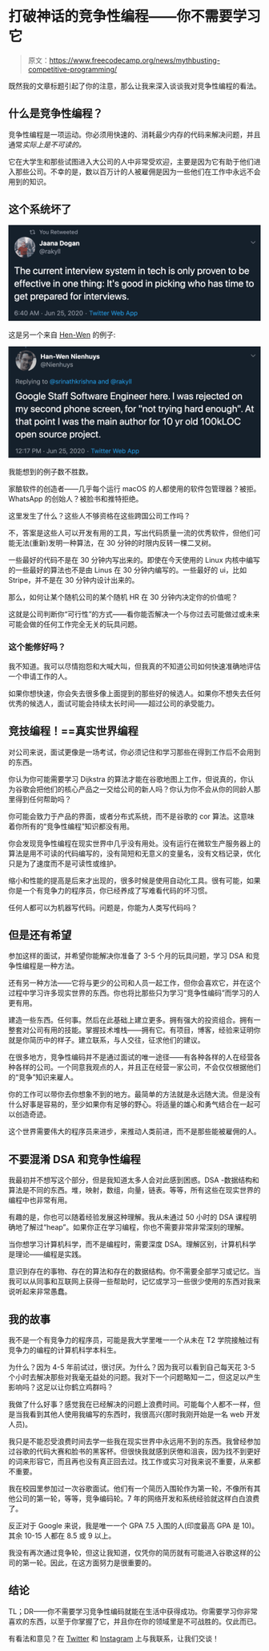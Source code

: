 # 打破神话的竞争性编程——你不需要学习它

> 原文：<https://www.freecodecamp.org/news/mythbusting-competitive-programming/>

既然我的文章标题引起了你的注意，那么让我来深入谈谈我对竞争性编程的看法。

## 什么是竞争性编程？

竞争性编程是一项运动。你必须用快速的、消耗最少内存的代码来解决问题，并且通常*实际上是不可读的。*

它在大学生和那些试图进入大公司的人中非常受欢迎，主要是因为它有助于他们进入那些公司。不幸的是，数以百万计的人被雇佣是因为一些他们在工作中永远不会用到的知识。

## 这个系统坏了

![Screenshot-2020-06-27-at-6.46.26-PM](img/4b1cba8ff59b9621d9e43ae7c5f13978.png)

这是另一个来自 [Hen-Wen](https://twitter.com/Nienhuys/status/1276044242855624704) 的例子:

![Screenshot-2020-06-27-at-6.52.17-PM](img/7503d1242e0b0ab06baaffa7b0171549.png)

我能想到的例子数不胜数。

家酿软件的创造者——几乎每个运行 macOS 的人都使用的软件包管理器？被拒。WhatsApp 的创始人？被脸书和推特拒绝。

这里发生了什么？这些人不够资格在这些跨国公司工作吗？

不，答案是这些人可以开发有用的工具，写出代码质量一流的优秀软件，但他们可能无法(重新)发明一种算法，在 30 分钟的时限内反转一棵二叉树。

一些最好的代码不是在 30 分钟内写出来的。即使在今天使用的 Linux 内核中编写的一些最好的算法也不是由 Linus 在 30 分钟内编写的。一些最好的 ui，比如 Stripe，并不是在 30 分钟内设计出来的。

那么，如何让某个随机公司的某个随机 HR 在 30 分钟内决定你的价值呢？

这就是公司判断你“可行性”的方式——看你能否解决一个与你过去可能做过或未来可能会做的任何工作完全无关的玩具问题。

### 这个能修好吗？

我不知道。我可以尽情抱怨和大喊大叫，但我真的不知道公司如何快速准确地评估一个申请工作的人。

如果你想快速，你会失去很多像上面提到的那些好的候选人。如果你不想失去任何优秀的候选人，面试可能会持续太长时间——超过公司的承受能力。

## 竞技编程！==真实世界编程

对公司来说，面试更像是一场考试，你必须记住和学习那些在得到工作后不会用到的东西。

你认为你可能需要学习 Dijkstra 的算法才能在谷歌地图上工作，但说真的，你认为谷歌会把他们的核心产品之一交给公司的新人吗？你认为你不会从你的同龄人那里得到任何帮助吗？

你可能会致力于产品的界面，或者分布式系统，而不是谷歌的 cor 算法。这意味着你所有的“竞争性编程”知识都没有用。

你会发现竞争性编程在现实世界中几乎没有用处。没有运行在微软生产服务器上的算法是用不可读的代码编写的，没有简短和无意义的变量名，没有文档记录，优化只是为了速度而不是可读性或维护。

缩小和性能的提高是后来才出现的，很多时候是使用自动化工具。很有可能，如果你是一个有竞争力的程序员，你已经养成了写难看代码的坏习惯。

任何人都可以为机器写代码。问题是，你能为人类写代码吗？

## 但是还有希望

参加这样的面试，并希望你能解决你准备了 3-5 个月的玩具问题，学习 DSA 和竞争性编程是一种方法。

还有另一种方法——它将与更少的公司和人员一起工作，但你会喜欢它，并在这个过程中学习许多现实世界的东西。你也将比那些只为学习“竞争性编码”而学习的人更有用。

建造一些东西。任何事。然后在此基础上建立更多。拥有强大的投资组合。拥有一整套对公司有用的技能。掌握技术堆栈——拥有它。有项目，博客，经验来证明你就是你简历中的样子。建立联系，与人交往，征求他们的建议。

在很多地方，竞争性编码并不是通过面试的唯一途径——有各种各样的人在经营各种各样的公司。一个同意我观点的人，并且正在经营一家公司，不会仅仅根据他们的“竞争”知识来雇人。

你的工作可以带你去你想象不到的地方。最简单的方法就是永远随大流。但是没有什么好事是容易的，至少如果你有足够的野心。将适量的雄心和勇气结合在一起可以创造奇迹。

这个世界需要伟大的程序员来进步，来推动人类前进，而不是那些能被雇佣的人。

## 不要混淆 DSA 和竞争性编程

我最初并不想写这个部分，但是我知道太多人会对此感到困惑。DSA -数据结构和算法是不同的东西。堆，映射，数组，向量，链表。等等，所有这些在现实世界的编程中也非常有用。

有趣的是，你也可以随着经验发展这种理解。我从未通过 50 小时的 DSA 课程明确地了解过“heap”。如果你正在学习编程，你也不需要非常非常深刻的理解。

当你想学习计算机科学，而不是编程时，需要深度 DSA。理解区别，计算机科学是理论——编程是实践。

意识到存在的事物、存在的算法和存在的数据结构。你不需要全部学习或记忆。当我可以从同事和互联网上获得一些帮助时，记忆或学习一些很少使用的东西对我来说听起来非常愚蠢。

## 我的故事

我不是一个有竞争力的程序员，可能是我大学里唯一一个从未在 T2 学院接触过有竞争力的编程的计算机科学本科生。

为什么？因为 4-5 年前试过，很讨厌。为什么？因为我可以看到自己每天花 3-5 个小时去解决那些对我毫无益处的问题。我对下一个问题略知一二，但这足以产生影响吗？这足以让你鹤立鸡群吗？

我做了什么好事？感觉我在已经解决的问题上浪费时间。可能每个人都不一样，但是当我看到其他人使用我编写的东西时，我很高兴(那时我刚开始是一名 web 开发人员)。

我只是不能忍受浪费时间去学一些我在现实世界中永远用不到的东西。我曾经参加过谷歌的代码大赛和脸书的黑客杯。但很快我就感到厌倦和沮丧，因为找不到更好的词来形容它，而且再也没有真正回去过。找工作或实习对我来说不重要，从来都不重要。

我在校园里参加过一次谷歌面试。他们有一个简历入围轮作为第一轮，不像所有其他公司的第一轮，等等，竞争编码轮。7 年的网络开发和系统经验就这样白白浪费了。

反正对于 Google 来说，我是唯一一个 GPA 7.5 入围的人(印度最高 GPA 是 10)。其余 10-15 人都在 8.5 或 9 以上。

我没有再次通过竞争轮，但这让我知道，仅凭你的简历就有可能进入谷歌这样的公司的第一轮。因此，在这方面努力是很重要的。

## 结论

TL；DR——你不需要学习竞争性编码就能在生活中获得成功。你需要学习你非常喜欢的东西，以至于你掌握了它，并且你在你的领域里是不可战胜的。仅此而已。

有看法和意见？在 [Twitter](https://twitter.com/mehulmpt) 和 [Instagram](https://instagram.com/mehulmpt) 上与我联系，让我们交谈！
